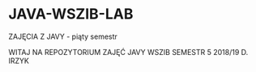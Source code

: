 # JAVA-WSZIB-LAB
ZAJĘCIA Z JAVY - piąty semestr

WITAJ NA REPOZYTORIUM ZAJĘĆ JAVY WSZIB SEMESTR 5 2018/19
D. IRZYK

